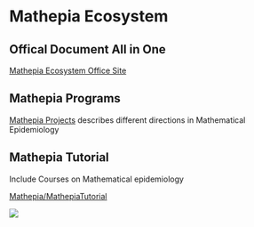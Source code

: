 # Mathepia Ecosystem

## Offical Document All in One

[Mathepia Ecosystem Office Site](https://mathepia.github.io/Mathepia/)

## Mathepia Programs
[Mathepia Projects](https://mathepia.github.io/MathepiaPrograms/) describes different directions in Mathematical Epidemiology

## Mathepia Tutorial
Include Courses on Mathematical epidemiology

[Mathepia/MathepiaTutorial](https://github.com/Mathepia/MathepiaTutorial)

![](https://github-readme-stats.vercel.app/api?username=Mathepia)

